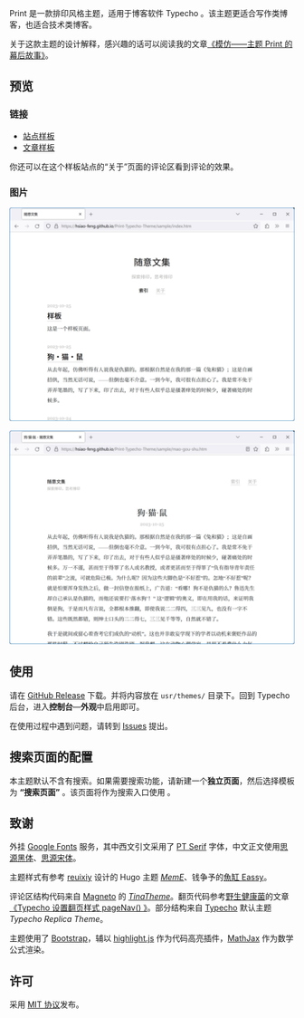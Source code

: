 Print 是一款排印风格主题，适用于博客软件 Typecho 。该主题更适合写作类博客，也适合技术类博客。

关于这款主题的设计解释，感兴趣的话可以阅读我的文章[《模仿——主题 Print 的幕后故事》](https://hsiaofeng.com/archives/303.html)。

## 预览

### 链接

- [站点样板][1]
- [文章样板][2]

你还可以在这个样板站点的“关于”页面的评论区看到评论的效果。

### 图片

![主页预览][3]

![正文预览][4]

## 使用

请在 [GitHub Release][5] 下载。并将内容放在 `usr/themes/` 目录下。回到 Typecho 后台，进入**控制台**—**外观**中启用即可。

在使用过程中遇到问题，请转到 [Issues][6] 提出。

## 搜索页面的配置

本主题默认不含有搜索。如果需要搜索功能，请新建一个**独立页面**，然后选择模板为 **“搜索页面”** 。该页面将作为搜索入口使用 。

## 致谢

外挂 [Google Fonts][7] 服务，其中西文引文采用了 [PT Serif][8] 字体，中文正文使用[思源黑体][9]、[思源宋体][10]。

主题样式有参考 [reuixiy][11] 设计的 Hugo 主题 [*MemE*][12]、钱争予的[魚缸 Eassy][13]。

评论区结构代码来自 [Magneto][14] 的 [*TinaTheme*][15]。翻页代码参考[野生健康菌][16]的文章[《Typecho 设置翻页样式 pageNav() 》][17]。部分结构来自 [Typecho][18] 默认主题 *Typecho Replica Theme*。

主题使用了 [Bootstrap][19]，辅以 [highlight.js][20] 作为代码高亮插件，[MathJax][21] 作为数学公式渲染。

## 许可

采用 [MIT 协议][22]发布。


  [1]: https://hsiao-feng.github.io/Print-Typecho-Theme/sample/index.htm
  [2]: https://hsiao-feng.github.io/Print-Typecho-Theme/sample/sample.htm
  [3]: sample/screenshot.jpg
  [4]: sample/article.jpg
  [5]: https://github.com/Hsiao-Feng/Print-Typecho-Theme/releases
  [6]: https://github.com/Hsiao-Feng/Print-Typecho-Theme/issues
  [7]: https://fonts.google.com
  [8]: https://fonts.google.com/specimen/PT+Serif/about
  [9]: https://fonts.google.com/noto/specimen/Noto+Sans+SC/about?noto.query=Noto%20Sans%20SC
  [10]: https://fonts.google.com/noto/specimen/Noto+Serif+SC/about?noto.query=Noto%20Serif%20SC
  [11]: https://io-oi.me/
  [12]: https://github.com/reuixiy/hugo-theme-meme
  [13]: https://poisson.laerhsif.com/
  [14]: https://fmcf.cc/
  [15]: https://github.com/ouyangyanhuo/TinaTheme
  [16]: https://www.mytime.fun/
  [17]: https://www.mytime.fun/index.php/archives/7/
  [18]: http://typecho.org
  [19]: https://getbootstrap.com/
  [20]: https://highlightjs.org/
  [21]: https://mathjax.org
  [22]: https://github.com/Hsiao-Feng/Print-Typecho-Theme/blob/main/LICENSE
